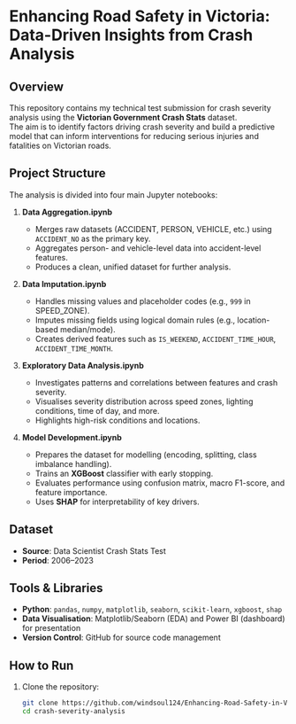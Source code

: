 # Enhancing Road Safety in Victoria: Data-Driven Insights from Crash Analysis



## Overview
This repository contains my technical test submission for crash severity analysis using the **Victorian Government Crash Stats** dataset.  
The aim is to identify factors driving crash severity and build a predictive model that can inform interventions for reducing serious injuries and fatalities on Victorian roads.

## Project Structure
The analysis is divided into four main Jupyter notebooks:

1. **Data Aggregation.ipynb**
   - Merges raw datasets (ACCIDENT, PERSON, VEHICLE, etc.) using `ACCIDENT_NO` as the primary key.
   - Aggregates person- and vehicle-level data into accident-level features.
   - Produces a clean, unified dataset for further analysis.

2. **Data Imputation.ipynb**
   - Handles missing values and placeholder codes (e.g., `999` in SPEED_ZONE).
   - Imputes missing fields using logical domain rules (e.g., location-based median/mode).
   - Creates derived features such as `IS_WEEKEND`, `ACCIDENT_TIME_HOUR`, `ACCIDENT_TIME_MONTH`.

3. **Exploratory Data Analysis.ipynb**
   - Investigates patterns and correlations between features and crash severity.
   - Visualises severity distribution across speed zones, lighting conditions, time of day, and more.
   - Highlights high-risk conditions and locations.

4. **Model Development.ipynb**
   - Prepares the dataset for modelling (encoding, splitting, class imbalance handling).
   - Trains an **XGBoost** classifier with early stopping.
   - Evaluates performance using confusion matrix, macro F1-score, and feature importance.
   - Uses **SHAP** for interpretability of key drivers.

## Dataset
- **Source**: Data Scientist Crash Stats Test
- **Period**: 2006–2023  

## Tools & Libraries
- **Python**: `pandas`, `numpy`, `matplotlib`, `seaborn`, `scikit-learn`, `xgboost`, `shap`
- **Data Visualisation**: Matplotlib/Seaborn (EDA) and Power BI (dashboard) for presentation
- **Version Control**: GitHub for source code management

## How to Run
1. Clone the repository:
   ```bash
   git clone https://github.com/windsoul124/Enhancing-Road-Safety-in-Victoria.git
   cd crash-severity-analysis
